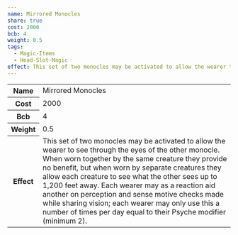```yaml
---
name: Mirrored Monocles
share: true
cost: 2000
bcb: 4
weight: 0.5
tags:
  - Magic-Items
  - Head-Slot-Magic
effect: This set of two monocles may be activated to allow the wearer to see through the eyes of the other monocle. When worn together by the same creature they provide no benefit, but when worn by separate creatures they allow each creature to see what the other sees up to 1,200 feet away. Each wearer may as a reaction aid another on perception and sense motive checks made while sharing vision; each wearer may only use this a number of times per day equal to their Psyche modifier (minimum 2).
---
```

<p><span dir="ltr" style="overflow-x: auto;"><table><tbody><tr><th dir="ltr">Name</th><td dir="ltr">Mirrored Monocles</td></tr><tr><th dir="ltr">Cost</th><td dir="auto">2000</td></tr><tr><th dir="ltr">Bcb</th><td dir="auto">4</td></tr><tr><th dir="ltr">Weight</th><td dir="auto">0.5</td></tr><tr><th dir="ltr">Effect</th><td dir="ltr">This set of two monocles may be activated to allow the wearer to see through the eyes of the other monocle. When worn together by the same creature they provide no benefit, but when worn by separate creatures they allow each creature to see what the other sees up to 1,200 feet away. Each wearer may as a reaction aid another on perception and sense motive checks made while sharing vision; each wearer may only use this a number of times per day equal to their Psyche modifier (minimum 2).</td></tr></tbody></table></span></p>